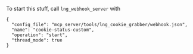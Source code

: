 To start this stuff, call `lng_webhook_server` with 
```
{
  "config_file": "mcp_server/tools/lng_cookie_grabber/webhook.json",
  "name": "cookie-status-custom",
  "operation": "start",
  "thread_mode": true
}
```